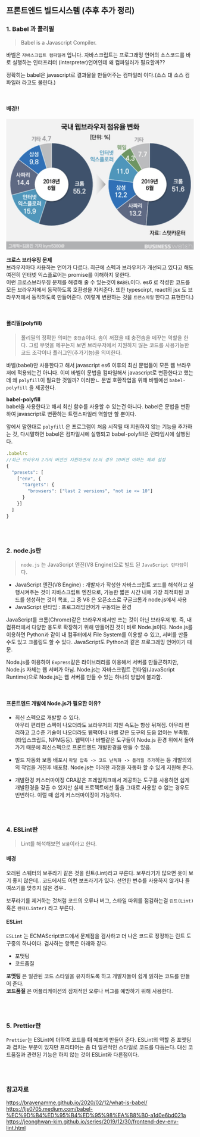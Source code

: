 ## 프론트엔드 빌드시스템 (추후 추가 정리)

### 1. Babel 과 폴리필

> Babel is a Javascript Compiler.

바벨은 `자바스크립트 컴파일러` 입니다. 자바스크립트는 프로그래밍 언어의 소스코드를 바로 실행하는 인터프리터 (interpreter)언어인데 왜 컴파일러가 필요할까??

정확히는 babel은 javascript로 결과물을 만들어주는 컴파일러 이다.(소스 대 소스 컴파일러 라고도 불린다.)

<br>

#### 배경!!

![Javascript-this](./web.png)

**크로스 브라우징 문제**  
브라우저마다 사용하는 언어가 다르다. 최근에 스펙과 브라우저가 개선되고 있다고 해도 여전히 인터넷 익스플로어는 promise를 이해하지 못한다.  
이런 크로스브라우징 문제를 해결해 줄 수 있는것이 `BABEL`이다. es6 로 작성한 코드를 모든 브라우저에서 동작하도록 호환성을 지켜준다. 또한 typescirpt, react의 jsx 도 브라우저에서 동작하도록 만들어준다. (이렇게 변환하는 것을 `트랜스파일` 한다고 표현한다.)

<br>

#### 폴리필(polyfill)

> 폴리필의 정확한 의미는 `충전솜`이다. 솜이 꺼졌을 떄 충전솜을 메꾸는 역할을 한다. 그럼 무엇을 메꾸는지 보면 브라우저에서 지원하지 않는 코드를 사용가능한 코드 조각이나 플러그인(추가기능)을 의미한다.

바벨(babel)만 사용한다고 해서 javascript es6 이후의 최신 문법들이 모든 웹 브라우저에 적용되는건 아니다. 이미 바벨이 문법을 컴파일해서 javascript로 변환한다고 했는데 왜 `polyfill`이 필요한 것일까? 이러한ㄴ 문법 호환작업을 위해 바벨에선 `babel-polyfill` 을 제공한다.

**babel-polyfill**  
babel을 사용한다고 해서 최신 함수를 사용할 수 있는건 아니다. babel은 문법을 변환하여 javascript로 변환하는 트랜스파일러 역할만 할 뿐이다.

앞에서 말한대로 `polyfill` 은 프로그램이 처음 시작될 때 지원하지 않는 기능을 추가하는 것, 다시말하면 babel은 컴파일시에 실행되고 babel-polyfill은 런타임시에 실행된다.

```javascript
.babelrc
//최근 브라우저 2가지 버전만 지원하면서 IE의 경우 10버젼 이하는 제외 설정
{
  "presets": [
    ["env", {
      "targets": {
        "browsers": ["last 2 versions", "not ie <= 10"]
      }
    }]
  ]
}
```

<br><br>

### 2. node.js란

> `node.js` 는 JavaScript 엔진(V8 Engine)으로 빌드 된 `JavaScript 런타임`이다.

- JavaScript 엔진(V8 Engine) : 개발자가 작성한 자바스크립트 코드를 해석하고 실행시켜주는 것이 자바스크립트 엔진으로, 가능한 짧은 시간 내에 가장 최적화된 코드를 생성하는 것이 목표, 그 중 V8 은 오픈소스로 구글크롬과 node.js에서 사용
- JavaScript 런타임 : 프로그래밍언어가 구동되는 환경

JavaScript를 크롬(Chrome)같은 브라우저에서만 쓰는 것이 아닌 브라우저 밖. 즉, 내 컴퓨터에서 다양한 용도로 확장하기 위해 만들어진 것이 바로 Node.js이다. Node.js를 이용하면 Python과 같이 내 컴퓨터에서 File System를 이용할 수 있고, 서버를 만들 수도 있고 크롤링도 할 수 있다. JavaScript도 Python과 같은 프로그래밍 언어이기 때문.

Node.js를 이용하여 `Express`같은 라이브러리를 이용해서 서버를 만들곤하지만, Node.js 자체는 웹 서버가 아님. Node.js는 자바스크립트 런타임(JavaScript Runtime)으로 Node.js는 웹 서버를 만들 수 있는 하나의 방법에 불과함.

<br>

#### 프론트엔드 개발에 Node.js가 필요한 이유?

- 최신 스펙으로 개발할 수 있다.  
  아무리 편리한 스펙이 나오더라도 브라우저의 지원 속도는 항상 뒤쳐짐. 아무리 편리하고 고수준 기술이 나오더라도 웹팩이나 바벨 같은 도구의 도움 없이는 부족함.(타입스크립트, NPM등등). 웹팩이나 바벨같은 도구들이 Node.js 환경 위에서 돌아가기 때문에 최신스펙으로 프론트엔드 개발환경을 만들 수 있음.

- 빌드 자동화
  보통 배포시 `파일 압축 -> 코드 난독화 -> 폴리필 추가`하는 등 개발의외의 작업을 거친후 배포함. Node.js는 이러한 과정을 자동화 할 수 있게 지원해 준다.

- 개발환경 커스터마이징
  CRA같은 프레임워크에서 제공하는 도구를 사용하면 쉽게 개발환경을 갖출 수 있지만 실제 프로젝트에선 툴을 그대로 사용할 수 없는 경우도 빈번하다. 이럴 때 쉽게 커스터마이징이 가능하다.

<br><br>

### 4. ESLint란

> Lint를 해석해보면 `보풀`이라고 한다.

#### 배경

오래된 스웨터의 보푸라기 같은 것을 린트(Lint)라고 부른다. 보푸라기가 많으면 옷이 보기 좋지 않은데.. 코드에서도 이런 보프라기가 있다. 선언한 변수를 사용하지 않거나 들여쓰기를 맞추지 않은 경우..

보푸라기를 제거하는 것처럼 코드의 오류나 버그, 스타일 따위를 점검하는걸 `린트(Lint)` 혹은 `린터(Linter)` 라고 부른다.

#### ESLint

`ESLint` 는 ECMAScript코드에서 문제점을 검사하고 더 나은 코드로 정정하는 린트 도구중의 하나이다. 검사하는 항목은 아래와 같다.

- 포맷팅
- 코드품질

**포맷팅** 은 일관된 코드 스타일을 유지하도록 하고 개발자들이 쉽게 읽히는 코드를 만들어 준다.  
**코드품질** 은 어플리케이션의 잠재적인 오류나 버그를 예방하기 위해 사용한다.

<br><br>

### 5. Prettier란

`Prettier`는 ESLint에 더하여 코드를 **더** 예쁘게 만들어 준다. ESLint의 역할 중 포맷팅과 겹치는 부분이 있지만 프리티어는 좀 더 일관적인 스타일로 코드를 다듬는다. 대신 코드품질과 관련된 기능은 하지 않는 것이 ESLint와 다른점이다.

<br><br>

### 참고자료

https://bravenamme.github.io/2020/02/12/what-is-babel/  
https://ljs0705.medium.com/babel-%EC%9D%B4%ED%95%B4%ED%95%98%EA%B8%B0-a1d0e6bd021a  
https://jeonghwan-kim.github.io/series/2019/12/30/frontend-dev-env-lint.html
